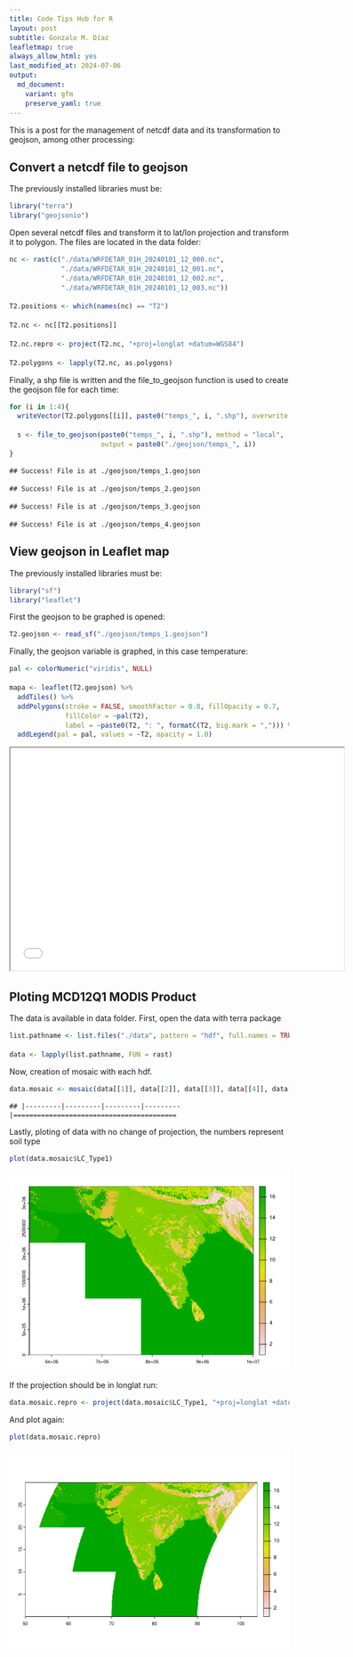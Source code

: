 ```yaml
---
title: Code Tips Hub for R
layout: post
subtitle: Gonzalo M. Díaz
leafletmap: true
always_allow_html: yes
last_modified_at: 2024-07-06
output: 
  md_document:
    variant: gfm
    preserve_yaml: true
---
```


This is a post for the management of netcdf data and its transformation to geojson, among other processing:


## Convert a netcdf file to geojson

The previously installed libraries must be:

``` r
library("terra")
library("geojsonio")
```

Open several netcdf files and transform it to lat/lon projection and
transform it to polygon. The files are located in the data folder:

``` r
nc <- rast(c("./data/WRFDETAR_01H_20240101_12_000.nc",
             "./data/WRFDETAR_01H_20240101_12_001.nc",
             "./data/WRFDETAR_01H_20240101_12_002.nc",
             "./data/WRFDETAR_01H_20240101_12_003.nc"))

T2.positions <- which(names(nc) == "T2")

T2.nc <- nc[[T2.positions]]

T2.nc.repro <- project(T2.nc, "+proj=longlat +datum=WGS84")

T2.polygons <- lapply(T2.nc, as.polygons)
```

Finally, a shp file is written and the file_to_geojson function is used
to create the geojson file for each time:

``` r
for (i in 1:4){
  writeVector(T2.polygons[[i]], paste0("temps_", i, ".shp"), overwrite = TRUE)

  s <- file_to_geojson(paste0("temps_", i, ".shp"), method = "local",
                       output = paste0("./geojson/temps_", i))
}
```

    ## Success! File is at ./geojson/temps_1.geojson

    ## Success! File is at ./geojson/temps_2.geojson

    ## Success! File is at ./geojson/temps_3.geojson

    ## Success! File is at ./geojson/temps_4.geojson

## View geojson in Leaflet map

The previously installed libraries must be:

``` r
library("sf")
library("leaflet")
```

First the geojson to be graphed is opened:

``` r
T2.geojson <- read_sf("./geojson/temps_1.geojson") 
```

Finally, the geojson variable is graphed, in this case temperature:

``` r
pal <- colorNumeric("viridis", NULL)

mapa <- leaflet(T2.geojson) %>%
  addTiles() %>%
  addPolygons(stroke = FALSE, smoothFactor = 0.8, fillOpacity = 0.7,
              fillColor = ~pal(T2),
              label = ~paste0(T2, ": ", formatC(T2, big.mark = ","))) %>%
  addLegend(pal = pal, values = ~T2, opacity = 1.0)
```

<iframe src="/assets/mapa.html" width="600" height="400">
</iframe>

## Ploting MCD12Q1 MODIS Product

The data is available in data folder. First, open the data with terra
package

``` r
list.pathname <- list.files("./data", pattern = "hdf", full.names = TRUE)

data <- lapply(list.pathname, FUN = rast)
```

Now, creation of mosaic with each hdf.

``` r
data.mosaic <- mosaic(data[[1]], data[[2]], data[[3]], data[[4]], data[[5]], data[[6]], data[[7]], data[[8]], data[[9]])
```

    ## |---------|---------|---------|---------|=========================================                                          

Lastly, ploting of data with no change of projection, the numbers
represent soil type

``` r
plot(data.mosaic$LC_Type1)
```

![](Page01_R_files/figure-gfm/unnamed-chunk-9-1.png)<!-- -->

If the projection should be in longlat run:

``` r
data.mosaic.repro <- project(data.mosaic$LC_Type1, "+proj=longlat +datum=WGS84", method = "bilinear", progress = FALSE)
```

And plot again:

``` r
plot(data.mosaic.repro)
```

![](Page01_R_files/figure-gfm/unnamed-chunk-11-1.png)<!-- -->
